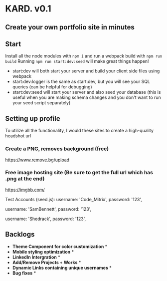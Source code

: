 # KARD. v0.1
## Create your own portfolio site in minutes

## Start
Install all the node modules with `npm i` and run a webpack build with `npm run build`
Running `npm run start:dev:seed` will make great things happen!

- start:dev will both start your server and build your client side files using webpack
- start:dev:logger is the same as start:dev, but you will see your SQL queries (can be helpful for debugging)
- start:dev:seed will start your server and also seed your database (this is useful when you are making schema changes and you don't want to run your seed script separately)

## Setting up profile

To utilize all the functionality, I would these sites to create a high-quality headshot url

### Create a PNG, removes background (free)
https://www.remove.bg/upload

### Free image hosting site (Be sure to get the full url which has .png at the end)
https://imgbb.com/

Test Accounts (seed.js):
   username: 'Code_Mitrix',
   password: '123',
   
   username: 'SamBennett',
   password: '123',
   
   username: 'Shedrack',
   password: '123',

## Backlogs
* **Theme Component for color customization** *
* **Mobile styling optimization** *
* **LinkedIn Intergration** *
* **Add/Remove Projects + Works** *
* **Dynamic Links containing unique usernames** *
* **Bug fixes** *
